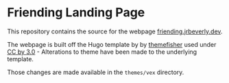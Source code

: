 # Friending Landing Page

This repository contains the source for the webpage [friending.jrbeverly.dev](https://friending.jrbeverly.dev/).

The webpage is built off the Hugo template by by [themefisher](http://www.Themefisher.com) used under [CC by 3.0](https://creativecommons.org/licenses/by/3.0/) - Alterations to theme have been made to the underlying template.

Those changes are made available in the `themes/vex` directory.